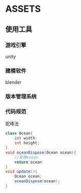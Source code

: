 # ASSETS

## 使用工具

### 游戏引擎

unity

### 建模软件

blender

### 版本管理系统



### 代码规范

驼峰法

```c#
class Ocean{
    int width;
    int height;
}
void oceanDispose(Ocean ocean){
    //处理ocean
    return ocean
}
void update(){
    Ocean ocean;
    oceanDispose(ocean);
}
```


